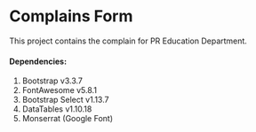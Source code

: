 # Complains Form

This project contains the complain for PR Education Department.

#### Dependencies:
 
1. Bootstrap v3.3.7
2. FontAwesome v5.8.1
3. Bootstrap Select v1.13.7
4. DataTables v1.10.18
5. Monserrat (Google Font)

